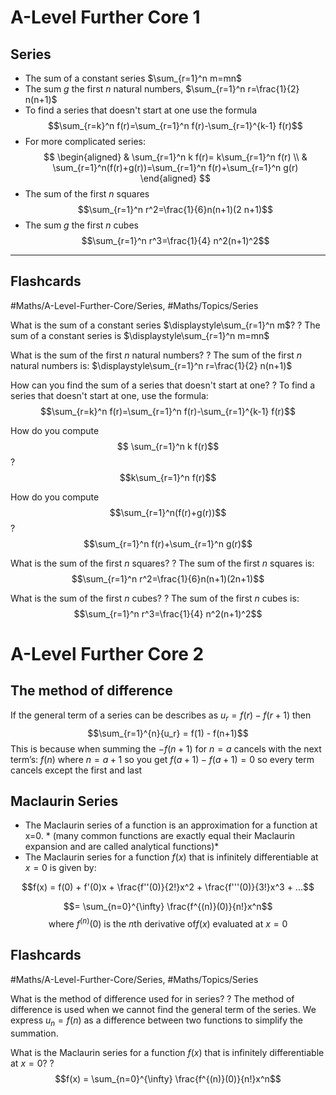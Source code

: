# A-Level Further Core 1
## Series
- The sum of a constant series $\sum_{r=1}^n m=mn$
- The sum $g$ the first $n$ natural numbers, $\sum_{r=1}^n r=\frac{1}{2} n(n+1)$
- To find a series that doesn't start at one use the formula $$\sum_{r=k}^n f(r)=\sum_{r=1}^n f(r)-\sum_{r=1}^{k-1} f(r)$$
- For more complicated series:
$$
\begin{aligned}
& \sum_{r=1}^n k f(r)= k\sum_{r=1}^n f(r) \\
& \sum_{r=1}^n(f(r)+g(r))=\sum_{r=1}^n f(r)+\sum_{r=1}^n g(r)
\end{aligned}
$$
- The sum of the first $n$ squares $$\sum_{r=1}^n r^2=\frac{1}{6}n(n+1)(2 n+1)$$
- The sum $g$ the first $n$ cubes $$\sum_{r=1}^n r^3=\frac{1}{4} n^2(n+1)^2$$

***

## Flashcards
#Maths/A-Level-Further-Core/Series, #Maths/Topics/Series  

What is the sum of a constant series $\displaystyle\sum_{r=1}^n m$?
?
The sum of a constant series is $\displaystyle\sum_{r=1}^n m=mn$ <!--SR:!2024-10-20,56,310-->

What is the sum of the first $n$ natural numbers?
?
The sum of the first $n$ natural numbers is:
$\displaystyle\sum_{r=1}^n r=\frac{1}{2} n(n+1)$ <!--SR:!2024-10-26,60,310-->

How can you find the sum of a series that doesn't start at one?
?
To find a series that doesn't start at one, use the formula:
$$\sum_{r=k}^n f(r)=\sum_{r=1}^n f(r)-\sum_{r=1}^{k-1} f(r)$$ <!--SR:!2024-09-19,31,290-->

How do you compute $$
\sum_{r=1}^n k f(r)$$
?
$$k\sum_{r=1}^n f(r)$$ <!--SR:!2024-10-26,60,310-->

How do you compute $$\sum_{r=1}^n(f(r)+g(r))$$
?
$$\sum_{r=1}^n f(r)+\sum_{r=1}^n g(r)$$ <!--SR:!2024-10-21,57,310-->

What is the sum of the first $n$ squares?
?
The sum of the first $n$ squares is: $$\sum_{r=1}^n r^2=\frac{1}{6}n(n+1)(2n+1)$$ <!--SR:!2024-09-19,1,210-->

What is the sum of the first $n$ cubes?
?
The sum of the first $n$ cubes is: $$\sum_{r=1}^n r^3=\frac{1}{4} n^2(n+1)^2$$ <!--SR:!2024-09-21,7,250-->

# A-Level Further Core 2
## The method of difference

If the general term of a series can be describes as $u_r = f(r) - f(r+1)$ then $$\sum_{r=1}^{n}{u_r} = f(1) - f(n+1)$$
This is because when summing the $-f(n+1)$ for $n = a$ cancels with the next term’s: $f(n)$ where $n = a+1$ so you get $f(a+1) - f(a+1) = 0$ so every term cancels except the first and last

## Maclaurin Series

- The Maclaurin series of a function is an approximation for a function at x=0. * (many common functions are exactly equal their Maclaurin expansion and are called analytical functions)*
- The Maclaurin series for a function $f(x)$ that is infinitely differentiable at $x = 0$ is given by:

$$f(x) = f(0) + f'(0)x + \frac{f''(0)}{2!}x^2 + \frac{f'''(0)}{3!}x^3 + ...$$

$$= \sum_{n=0}^{\infty} \frac{f^{(n)}(0)}{n!}x^n$$$$\text{where } f^{(n)}(0) \text{ is the }n\text{th derivative of} f(x) \text{ evaluated at } x = 0$$


## Flashcards
#Maths/A-Level-Further-Core/Series, #Maths/Topics/Series

What is the method of difference used for in series?
?
The method of difference is used when we cannot find the general term of the series. We express $u_n = f(n)$ as a difference between two functions to simplify the summation. <!--SR:!2024-10-06,44,290-->

What is the Maclaurin series for a function $f(x)$ that is infinitely differentiable at $x = 0$?
?
$$f(x) = \sum_{n=0}^{\infty} \frac{f^{(n)}(0)}{n!}x^n$$ <!--SR:!2024-10-03,41,290-->
